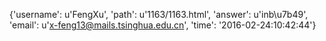 {'username': u'FengXu', 'path': u'1163/1163.html', 'answer': u'inb\u7b49', 'email': u'x-feng13@mails.tsinghua.edu.cn', 'time': '2016-02-24:10:42:44'}